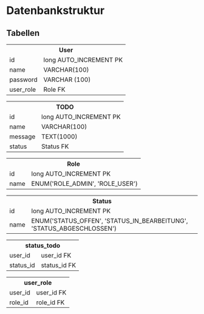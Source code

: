 # Datenbankstruktur

## Tabellen

 <table>
  <tr>
    <th colspan="2">User</th>
  </tr>
  <tr>
    <td>id</td>
    <td>long AUTO_INCREMENT PK</td>
  </tr>
  <tr>
    <td>name</td>
    <td>VARCHAR(100)</td>
  </tr>
  <tr>
    <td>password</td>
    <td>VARCHAR (100)</td>
  </tr>
  <tr>
    <td>user_role</td>
    <td>Role FK </td>
  </tr>
</table> 

<table>
  <tr>
    <th colspan="2">TODO</th>
  </tr>
  <tr>
    <td>id</td>
    <td>long AUTO_INCREMENT PK</td>
  </tr>
  <tr>
    <td>name</td>
    <td>VARCHAR(100)</td>
  </tr>
  <tr>
    <td>message</td>
    <td>TEXT(1000)</td>
  </tr>
  <tr>
    <td>status</td>
    <td>Status FK</td>
  </tr>
</table> 

<table>
  <tr>
    <th colspan="2">Role</th>
  </tr>
  <tr>
    <td>id</td>
    <td>long AUTO_INCREMENT PK</td>
  </tr>
  <tr>
    <td>name</td>
    <td>ENUM('ROLE_ADMIN', 'ROLE_USER')</td>
  </tr>
  <tr>
</table> 

<table>
  <tr>
    <th colspan="2">Status</th>
  </tr>
  <tr>
    <td>id</td>
    <td>long AUTO_INCREMENT PK</td>
  </tr>
  <tr>
    <td>name</td>
    <td>ENUM('STATUS_OFFEN', 'STATUS_IN_BEARBEITUNG', 'STATUS_ABGESCHLOSSEN')</td>
  </tr>
  <tr>
</table> 

<table>
  <tr>
    <th colspan="2">status_todo</th>
  </tr>
  <tr>
    <td>user_id</td>
    <td>user_id FK</td>
  </tr>
  <tr>
    <td>status_id</td>
    <td>status_id FK</td>
  </tr>
  <tr>
</table> 

<table>
  <tr>
    <th colspan="2">user_role</th>
  </tr>
  <tr>
    <td>user_id</td>
    <td>user_id FK</td>
  </tr>
  <tr>
    <td>role_id</td>
    <td>role_id FK</td>
  </tr>
  <tr>
</table> 


